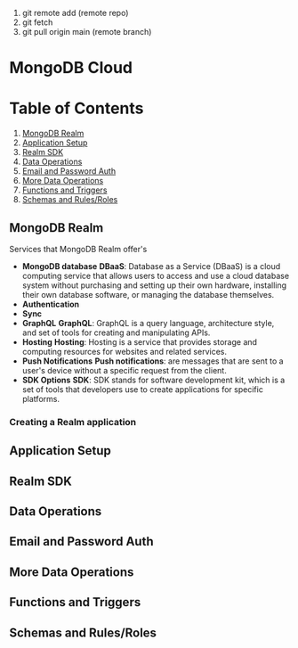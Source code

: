 1. git remote add (remote repo)
2. git fetch
3. git pull origin main (remote branch)

# MongoDB Cloud

# Table of Contents
1. [MongoDB Realm](#mongodb-realm)
2. [Application Setup](#application-setup)
3. [Realm SDK](#realm-sdk)
4. [Data Operations](#data-operations)
5. [Email and Password Auth](#email-and-password-auth)
6. [More Data Operations](#more-data-operations)
7. [Functions and Triggers](#functions-and-triggers)
8. [Schemas and Rules/Roles](#schemas-and-rulesroles)

## MongoDB Realm
Services that MongoDB Realm offer's
- **MongoDB database**
    **DBaaS**: Database as a Service (DBaaS) is a cloud computing service that allows users to access and use a cloud database system without purchasing and setting up their own hardware, installing their own database software, or managing the database themselves.
- **Authentication**
- **Sync**
- **GraphQL**
    **GraphQL**: GraphQL is a query language, architecture style, and set of tools for creating and manipulating APIs.
- **Hosting**
    **Hosting**: Hosting is a service that provides storage and computing resources for websites and related services.
- **Push Notifications**
    **Push notifications**: are messages that are sent to a user's device without a specific request from the client.
- **SDK Options**
    **SDK**: SDK stands for software development kit, which is a set of tools that developers use to create applications for specific platforms.
### Creating a Realm application

## Application Setup

## Realm SDK

## Data Operations

## Email and Password Auth

## More Data Operations

## Functions and Triggers

## Schemas and Rules/Roles

